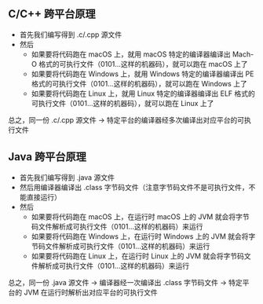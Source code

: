 ## C/C++ 跨平台原理

* 首先我们编写得到 .c/.cpp 源文件
* 然后
    * 如果要将代码跑在 macOS 上，就用 macOS 特定的编译器编译出 Mach-O 格式的可执行文件（0101...这样的机器码），就可以跑在
      macOS 上了
    * 如果要将代码跑在 Windows 上，就用 Windows 特定的编译器编译出 PE 格式的可执行文件（0101...这样的机器码），就可以跑在
      Windows 上了
    * 如果要将代码跑在 Linux 上，就用 Linux 特定的编译器编译出 ELF 格式的可执行文件（0101...这样的机器码），就可以跑在 Linux
      上了

总之，同一份 .c/.cpp 源文件 -> 特定平台的编译器经多次编译出对应平台的可执行文件

## Java 跨平台原理

* 首先我们编写得到 .java 源文件
* 然后用编译器编译出 .class 字节码文件（注意字节码文件不是可执行文件，不能直接运行）
* 然后
    * 如果要将代码跑在 macOS 上，在运行时 macOS 上的 JVM 就会将字节码文件解析成可执行文件（0101...这样的机器码）来运行
    * 如果要将代码跑在 Windows 上，在运行时 Windows 上的 JVM 就会将字节码文件解析成可执行文件（0101...这样的机器码）来运行
    * 如果要将代码跑在 Linux 上，在运行时 Linux 上的 JVM 就会将字节码文件解析成可执行文件（0101...这样的机器码）来运行

总之，同一份 .java 源文件 -> 编译器经一次编译出 .class 字节码文件 -> 特定平台的 JVM 在运行时解析出对应平台的可执行文件